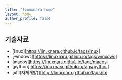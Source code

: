 ```yaml
---
title: "linuxnara home"
layout: home
author_profile: false
---
```


## 기술자료

* [linux][https://linuxnara.github.io/tags/linux]
* [windows][https://linuxnara.github.io/tags/windows]
* [macos][https://linuxnara.github.io/tags/macos]
* [python][https://linuxnara.github.io/tags/python]
* [util(자체개발)][http://linuxnara.github.io/tags/io]



